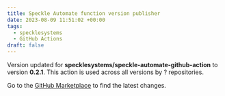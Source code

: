 ```yaml
---
title: Speckle Automate function version publisher
date: 2023-08-09 11:51:02 +00:00
tags:
  - specklesystems
  - GitHub Actions
draft: false
---
```



Version updated for **specklesystems/speckle-automate-github-action** to version **0.2.1**.
This action is used across all versions by ? repositories.

Go to the [GitHub Marketplace](https://github.com/marketplace/actions/speckle-automate-function-version-publisher) to find the latest changes.
